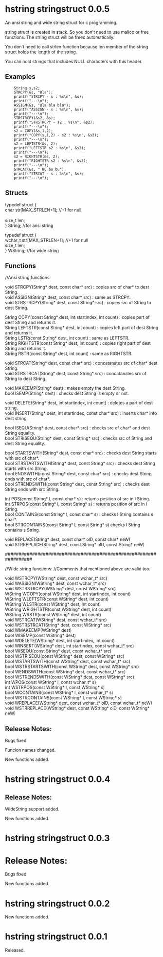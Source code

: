 # hstring stringstruct 0.0.5

An ansi string and wide string struct for c programming.

string struct is created in stack. So you don't need to use malloc or free functions. The string struct will be freed automatically.

You don't need to call strlen function because len member of the string struct holds the length of the string.

You can hold strings that includes NULL characters with this header.

## Examples

```
	String s,s2;
	STRCPY(&s, "Bla");
	printf("STRCPY - s : %s\n", &s);
	printf("---\n");
	ASSIGN(&s, "Bla bla bla");
	printf("ASSIGN - s : %s\n", &s);
	printf("---\n");
	STRSTRCPY(&s2, &s);
	printf("STRSTRCPY - s2 : %s\n", &s2);
	printf("---\n");
	s2 = COPY(&s,1,2);
	printf("COPY(s,1,2) - s2 : %s\n", &s2);
	printf("---\n");
	s2 = LEFTSTR(&s, 2);
	printf("LEFTSTR s2 : %s\n", &s2);
	printf("---\n");
	s2 = RIGHTSTR(&s, 2);
	printf("RIGHTSTR s2 : %s\n", &s2);
	printf("---\n");
	STRCAT(&s, " Bu bu bu");
	printf("STRCAT - s : %s\n", &s);
	printf("---\n");
```

## Structs

typedef struct {<br>
	char    str[MAX_STRLEN+1]; //+1 for null<br>	
	size_t  len;<br>
} String; //for ansi string

typedef struct {<br>
	wchar_t   str[MAX_STRLEN+1]; //+1 for null<br>
	size_t  len;<br>
} WString; //for wide string

## Functions

//Ansi string functions:

void STRCPY(String* dest, const char* src) : copies src of char* to dest String.<br>
void ASSIGN(String* dest, const char* src) : same as STRCPY.<br>
void STRSTRCPY(String* dest, const String* src) : copies src of String to dest String.

String COPY(const String* dest, int startindex, int count) : copies part of dest String and returns it.<br>
String LEFTSTR(const String* dest, int count) : copies left part of dest String and returns it.<br>
String LSTR(const String* dest, int count) : same as LEFTSTR.<br>
String RIGHTSTR(const String* dest, int count) : copies right part of dest String and returns it.<br>
String RSTR(const String* dest, int count) : same as RIGHTSTR.

void STRCAT(String* dest, const char* src) : concatanates src of char* dest String.<br>
void STRSTRCAT(String* dest, const String* src) : concatanates src of String to dest String.

void MAKEEMP(String* dest) : makes empty the dest String.<br>
bool ISEMP(String* dest) : checks dest String is empty or not.

void DELETE(String* dest, int startindex, int count) : deletes a part of dest string.<br>
void INSERT(String* dest, int startindex, const char* src) : inserts char* into dest string.

bool ISEQU(String* dest, const char* src) : checks src of char* and dest String equality.<br>
bool STRISEQU(String* dest, const String* src) : checks src of String and dest String equality.

bool STARTSWITH(String* dest, const char* src) : checks dest String starts with src of char*.<br>
bool STRSTARTSWITH(String* dest, const String* src) : checks dest String starts with src String.<br>
bool ENDSWITH(const String* dest, const char* src) : checks dest String ends with src of char*.<br>
bool STRENDSWITH(const String* dest, const String* src) : checks dest String ends with src String.

int POS(const String* l, const char* s) : returns position of src in l String.<br>
int STRPOS(const String* l, const String* s) : returns position of src in l String.<br>
bool CONTAINS(const String* l, const char* s) : checks l String contains s char*.<br>
bool STRCONTAINS(const String* l, const String* s) checks l String contains s String.

void REPLACE(String* dest, const char* olD, const char* neW)<br> 
void STRREPLACE(String* dest, const String* olD, const String* neW)

##################################################################

//Wide string functions:
//Comments that mentioned above are valid too.

void WSTRCPY(WString* dest, const wchar_t* src)<br>
void WASSIGN(WString* dest, const wchar_t* src)<br>
void WSTRSTRCPY(WString* dest, const WString* src)<br>
WString WCOPY(const WString* dest, int startindex, int count)<br>
WString WLEFTSTR(const WString* dest, int count)<br>
WString WLSTR(const WString* dest, int count)<br>
WString WRIGHTSTR(const WString* dest, int count)<br>
WString WRSTR(const WString* dest, int count)<br>
void WSTRCAT(WString* dest, const wchar_t* src)<br>
void WSTRSTRCAT(String* dest, const WString* src)<br>
void WMAKEEMP(WString* dest)<br>
bool WISEMP(const WString* dest)<br>
void WDELETE(WString* dest, int startindex, int count)<br>
void WINSERT(WString* dest, int startindex, const wchar_t* src)<br>
bool WISEQU(const String* dest, const wchar_t* src)<br>
bool WSTRISEQU(const WString* dest, const WString* src)<br>
bool WSTARTSWITH(const WString* dest, const wchar_t* src)<br>
bool WSTRSTARTSWITH(const WString* dest, const WString* src)<br>
bool WENDSWITH(const WString* dest, const wchar_t* src)<br>
bool WSTRENDSWITH(const WString* dest, const WString* src)<br>
int WPOS(const WString* l, const wchar_t* s)<br>
int WSTRPOS(const WString* l, const WString* s)<br>
bool WCONTAINS(const WString* l, const wchar_t* s)<br>
bool WSTRCONTAINS(const WString* l, const WString* s)<br>
void WREPLACE(WString* dest, const wchar_t* olD, const wchar_t* neW)<br>
void WSTRREPLACE(WString* dest, const WString* olD, const WString* neW)

## Release Notes:

Bugs fixed.

Funcion names changed.

New functions added.

# hstring stringstruct 0.0.4

## Release Notes:

WideString support added.

New functions added.

# hstring stringstruct 0.0.3

# Release Notes:

Bugs fixed.

New functions added.

# hstring stringstruct 0.0.2

New functions added.

# hstring stringstruct 0.0.1

Released.




